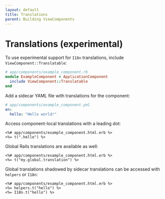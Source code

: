 ```yaml
---
layout: default
title: Translations
parent: Building ViewComponents
---
```


# Translations (experimental)

To use experimental support for `I18n` translations, include `ViewComponent::Translatable`:

```ruby
# app/components/example_component.rb
module ExampleComponent < ApplicationComponent
  include ViewComponent::Translatable
end
```

Add a sidecar YAML file with translations for the component:

```yml
# app/components/example_component.yml
en:
  hello: "Hello world!"
```

Access component-local translations with a leading dot:

```erb
<%# app/components/example_component.html.erb %>
<%= t(".hello") %>
```

Global Rails translations are available as well:

```erb
<%# app/components/example_component.html.erb %>
<%= t("my.global.translation") %>
```

Global translations shadowed by sidecar translations can be accessed with `helpers` or `I18n`:

```erb
<%# app/components/example_component.html.erb %>
<%= helpers.t("hello") %>
<%= I18n.t("hello") %>
```
